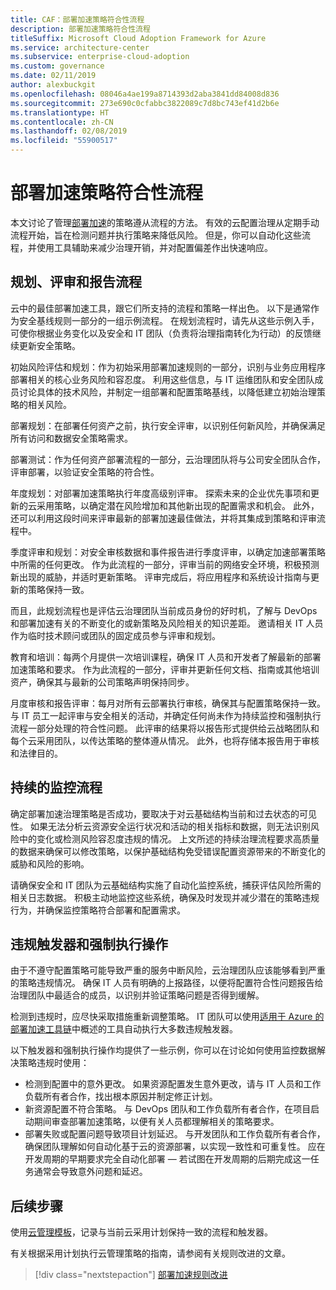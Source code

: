 ```yaml
---
title: CAF：部署加速策略符合性流程
description: 部署加速策略符合性流程
titleSuffix: Microsoft Cloud Adoption Framework for Azure
ms.service: architecture-center
ms.subservice: enterprise-cloud-adoption
ms.custom: governance
ms.date: 02/11/2019
author: alexbuckgit
ms.openlocfilehash: 08046a4ae199a8714393d2aba3841dd84008d836
ms.sourcegitcommit: 273e690c0cfabbc3822089c7d8bc743ef41d2b6e
ms.translationtype: HT
ms.contentlocale: zh-CN
ms.lasthandoff: 02/08/2019
ms.locfileid: "55900517"
---
```

# <a name="deployment-acceleration-policy-compliance-processes"></a>部署加速策略符合性流程

本文讨论了管理[部署加速](./overview.md)的策略遵从流程的方法。 有效的云配置治理从定期手动流程开始，旨在检测问题并执行策略来降低风险。 但是，你可以自动化这些流程，并使用工具辅助来减少治理开销，并对配置偏差作出快速响应。

## <a name="planning-review-and-reporting-processes"></a>规划、评审和报告流程

云中的最佳部署加速工具，跟它们所支持的流程和策略一样出色。 以下是通常作为安全基线规则一部分的一组示例流程。 在规划流程时，请先从这些示例入手，可使你根据业务变化以及安全和 IT 团队（负责将治理指南转化为行动）的反馈继续更新安全策略。

初始风险评估和规划：作为初始采用部署加速规则的一部分，识别与业务应用程序部署相关的核心业务风险和容忍度。 利用这些信息，与 IT 运维团队和安全团队成员讨论具体的技术风险，并制定一组部署和配置策略基线，以降低建立初始治理策略的相关风险。

部署规划：在部署任何资产之前，执行安全评审，以识别任何新风险，并确保满足所有访问和数据安全策略需求。

部署测试：作为任何资产部署流程的一部分，云治理团队将与公司安全团队合作，评审部署，以验证安全策略的符合性。

年度规划：对部署加速策略执行年度高级别评审。 探索未来的企业优先事项和更新的云采用策略，以确定潜在风险增加和其他新出现的配置需求和机会。 此外，还可以利用这段时间来评审最新的部署加速最佳做法，并将其集成到策略和评审流程中。

季度评审和规划：对安全审核数据和事件报告进行季度评审，以确定加速部署策略中所需的任何更改。 作为此流程的一部分，评审当前的网络安全环境，积极预测新出现的威胁，并适时更新策略。 评审完成后，将应用程序和系统设计指南与更新的策略保持一致。

而且，此规划流程也是评估云治理团队当前成员身份的好时机，了解与 DevOps 和部署加速有关的不断变化的或新策略及风险相关的知识差距。 邀请相关 IT 人员作为临时技术顾问或团队的固定成员参与评审和规划。

教育和培训：每两个月提供一次培训课程，确保 IT 人员和开发者了解最新的部署加速策略和要求。 作为此流程的一部分，评审并更新任何文档、指南或其他培训资产，确保其与最新的公司策略声明保持同步。

月度审核和报告评审：每月对所有云部署执行审核，确保其与配置策略保持一致。 与 IT 员工一起评审与安全相关的活动，并确定任何尚未作为持续监控和强制执行流程一部分处理的符合性问题。 此评审的结果将以报告形式提供给云战略团队和每个云采用团队，以传达策略的整体遵从情况。 此外，也将存储本报告用于审核和法律目的。

## <a name="ongoing-monitoring-processes"></a>持续的监控流程

确定部署加速治理策略是否成功，要取决于对云基础结构当前和过去状态的可见性。 如果无法分析云资源安全运行状况和活动的相关指标和数据，则无法识别风险中的变化或检测风险容忍度违规的情况。 上文所述的持续治理流程要求高质量的数据来确保可以修改策略，以保护基础结构免受错误配置资源带来的不断变化的威胁和风险的影响。

请确保安全和 IT 团队为云基础结构实施了自动化监控系统，捕获评估风险所需的相关日志数据。 积极主动地监控这些系统，确保及时发现并减少潜在的策略违规行为，并确保监控策略符合部署和配置需求。

## <a name="violation-triggers-and-enforcement-actions"></a>违规触发器和强制执行操作

由于不遵守配置策略可能导致严重的服务中断风险，云治理团队应该能够看到严重的策略违规情况。 确保 IT 人员有明确的上报路径，以便将配置符合性问题报告给治理团队中最适合的成员，以识别并验证策略问题是否得到缓解。  

检测到违规时，应尽快采取措施重新调整策略。 IT 团队可以使用[适用于 Azure 的部署加速工具链](toolchain.md)中概述的工具自动执行大多数违规触发器。

以下触发器和强制执行操作均提供了一些示例，你可以在讨论如何使用监控数据解决策略违规时使用：

- 检测到配置中的意外更改。 如果资源配置发生意外更改，请与 IT 人员和工作负载所有者合作，找出根本原因并制定修正计划。
- 新资源配置不符合策略。 与 DevOps 团队和工作负载所有者合作，在项目启动期间审查部署加速策略，以便有关人员都理解相关的策略要求。
- 部署失败或配置问题导致项目计划延迟。 与开发团队和工作负载所有者合作，确保团队理解如何自动化基于云的资源部署，以实现一致性和可重复性。 应在开发周期的早期要求完全自动化部署 &mdash; 若试图在开发周期的后期完成这一任务通常会导致意外问题和延迟。

## <a name="next-steps"></a>后续步骤

使用[云管理模板](./template.md)，记录与当前云采用计划保持一致的流程和触发器。

有关根据采用计划执行云管理策略的指南，请参阅有关规则改进的文章。

> [!div class="nextstepaction"]
> [部署加速规则改进](./discipline-improvement.md)
